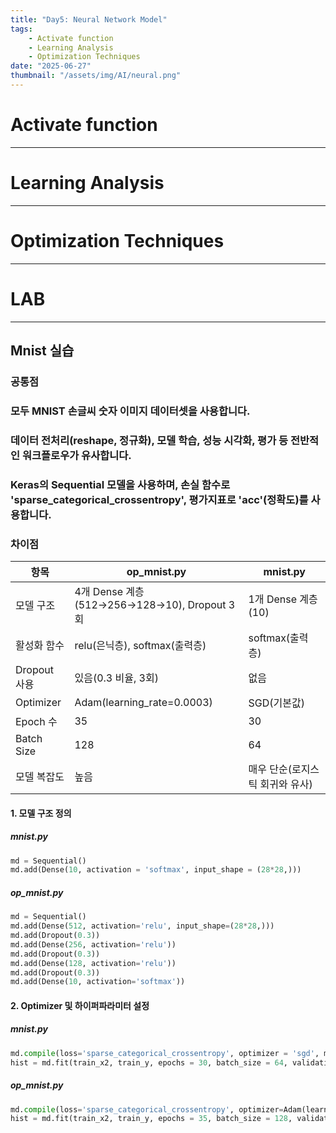 ```yaml
---
title: "Day5: Neural Network Model"
tags:
    - Activate function
    - Learning Analysis
    - Optimization Techniques
date: "2025-06-27"
thumbnail: "/assets/img/AI/neural.png"
---
```


# Activate function

---

# Learning Analysis

---

# Optimization Techniques

---

# LAB

---
## Mnist 실습

### 공통점
### 모두 MNIST 손글씨 숫자 이미지 데이터셋을 사용합니다.
### 데이터 전처리(reshape, 정규화), 모델 학습, 성능 시각화, 평가 등 전반적인 워크플로우가 유사합니다.
### Keras의 Sequential 모델을 사용하며, 손실 함수로 'sparse_categorical_crossentropy', 평가지표로 'acc'(정확도)를 사용합니다.

### 차이점

| 항목         | op_mnist.py                                   | mnist.py                           |
|--------------|-----------------------------------------------|------------------------------------|
| 모델 구조    | 4개 Dense 계층(512→256→128→10), Dropout 3회   | 1개 Dense 계층(10)                 |
| 활성화 함수  | relu(은닉층), softmax(출력층)                 | softmax(출력층)                    |
| Dropout 사용 | 있음(0.3 비율, 3회)                           | 없음                               |
| Optimizer    | Adam(learning_rate=0.0003)                    | SGD(기본값)                        |
| Epoch 수     | 35                                            | 30                                 |
| Batch Size   | 128                                           | 64                                 |
| 모델 복잡도  | 높음                                          | 매우 단순(로지스틱 회귀와 유사)    |

#### 1. 모델 구조 정의
##### mnist.py 

```py
md = Sequential()
md.add(Dense(10, activation = 'softmax', input_shape = (28*28,)))
```

##### op_mnist.py

```py
md = Sequential()
md.add(Dense(512, activation='relu', input_shape=(28*28,)))
md.add(Dropout(0.3))
md.add(Dense(256, activation='relu'))
md.add(Dropout(0.3))
md.add(Dense(128, activation='relu'))
md.add(Dropout(0.3))
md.add(Dense(10, activation='softmax'))
```

#### 2. Optimizer 및 하이퍼파라미터 설정
##### mnist.py 

```py
md.compile(loss='sparse_categorical_crossentropy', optimizer = 'sgd', metrics=['acc'])
hist = md.fit(train_x2, train_y, epochs = 30, batch_size = 64, validation_split = 0.2)
```

##### op_mnist.py

```py
md.compile(loss='sparse_categorical_crossentropy', optimizer=Adam(learning_rate=0.0003), metrics=['acc'])
hist = md.fit(train_x2, train_y, epochs = 35, batch_size = 128, validation_split = 0.2)
```
